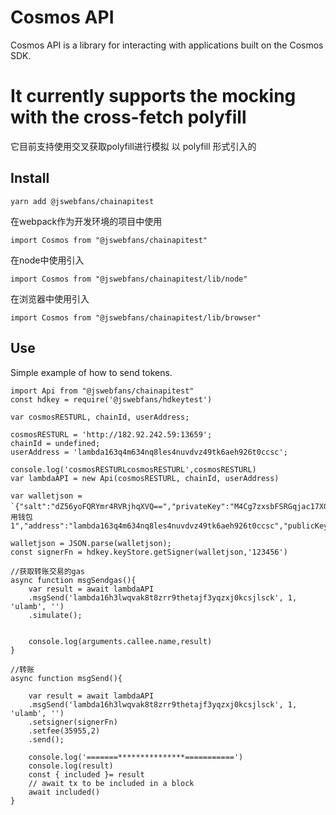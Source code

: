 # Cosmos API
Cosmos API is a library for interacting with applications built on the Cosmos SDK.
# It currently supports the mocking with the cross-fetch polyfill
它目前支持使用交叉获取polyfill进行模拟 以 polyfill 形式引入的

## Install

```
yarn add @jswebfans/chainapitest
```
在webpack作为开发环境的项目中使用
```
import Cosmos from "@jswebfans/chainapitest"
```
在node中使用引入
```
import Cosmos from "@jswebfans/chainapitest/lib/node"
```
在浏览器中使用引入
```
import Cosmos from "@jswebfans/chainapitest/lib/browser"
```


## Use

Simple example of how to send tokens.


```
import Api from "@jswebfans/chainapitest"
const hdkey = require('@jswebfans/hdkeytest')

var cosmosRESTURL, chainId, userAddress;

cosmosRESTURL = 'http://182.92.242.59:13659';
chainId = undefined;
userAddress = 'lambda163q4m634nq8les4nuvdvz49tk6aeh926t0ccsc';

console.log('cosmosRESTURLcosmosRESTURL',cosmosRESTURL)
var lambdaAPI = new Api(cosmosRESTURL, chainId, userAddress)

var walletjson = `{"salt":"dZ56yoFQRYmr4RVRjhqXVQ==","privateKey":"M4Cg7zxsbFSRGqjac17XGoJUKN2wmZ1CM6YQhvQzHuMICpYtq4y90hDadv29fKb5Bid/rvWT6Ds4qtGvttR1WdH0YY6/Fw2of8E72j4=","name":"常用钱包1","address":"lambda163q4m634nq8les4nuvdvz49tk6aeh926t0ccsc","publicKey":"lambdapub1addwnpepq0zuqpchp295d4lgll9wcf4z0nex7lj0a99t07qnhxqn80y470t9zhrhpn6"}`;

walletjson = JSON.parse(walletjson);
const signerFn = hdkey.keyStore.getSigner(walletjson,'123456')

//获取转账交易的gas
async function msgSendgas(){
    var result = await lambdaAPI
    .msgSend('lambda16h3lwqvak8t8zrr9thetajf3yqzxj0kcsjlsck', 1, 'ulamb', '')
    .simulate();
    
    
    console.log(arguments.callee.name,result)
}

//转账
async function msgSend(){
    
    var result = await lambdaAPI
    .msgSend('lambda16h3lwqvak8t8zrr9thetajf3yqzxj0kcsjlsck', 1, 'ulamb', '')
    .setsigner(signerFn)
    .setfee(35955,2)
    .send();
    
    console.log('=======***************===========')
    console.log(result)
    const { included }= result
    // await tx to be included in a block
    await included()
}



```
